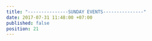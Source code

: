```yaml
---
title: "---------------SUNDAY EVENTS---------------"
date: 2017-07-31 11:48:00 +07:00
published: false
position: 21
---
```


